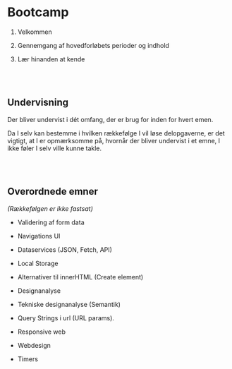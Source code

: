 # **Bootcamp**

1. Velkommen

2. Gennemgang af hovedforløbets perioder og indhold

3. Lær hinanden at kende


<br><br>
## **Undervisning**

Der bliver undervist i dét omfang, der er brug for inden for hvert emen.

Da I selv kan bestemme i hvilken rækkefølge I vil løse delopgaverne, er det vigtigt, at I er opmærksomme på, hvornår der bliver undervist i et emne, I ikke føler I selv ville kunne takle.


<br><br>
## **Overordnede emner**

*(Rækkefølgen er ikke fastsat)*

* Validering af form data
* Navigations UI
* Dataservices (JSON, Fetch, API)
* Local Storage
* Alternativer til innerHTML (Create element)
* Designanalyse
* Tekniske designanalyse (Semantik)
* Query Strings i url (URL params).

* Responsive web
* Webdesign
* Timers

